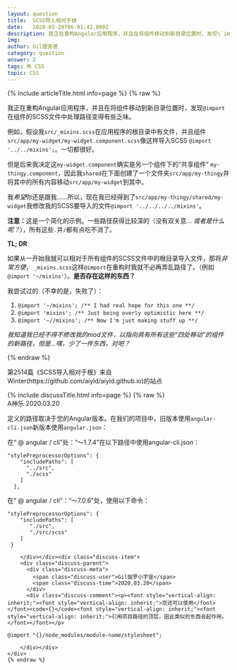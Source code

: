 ```yaml
---
layout: question
title:  SCSS导入相对于根
date:   2020-03-20T06:01:41.000Z
description: 我正在重构Angular应用程序，并且在将组件移动到新目录位置时，发现\`import在组件的SCSS文件中处理路径变得有些乏味。例如，假设我src/_...
img: 
author: Gil理查德
category: question
answer: 2
tags: 角 CSS
topic: CSS
---
```

<div class="article-root">
  <div class="article">
    {% include articleTitle.html info=page %}
    {% raw %}
    <div class="article-content"><p><font style="vertical-align: inherit;"><font style="vertical-align: inherit;">我正在重构Angular应用程序，并且在将组件移动到新目录位置时，发现</font></font><code>@import</code><font style="vertical-align: inherit;"><font style="vertical-align: inherit;">在组件的SCSS文件</font><font style="vertical-align: inherit;">中处理</font><font style="vertical-align: inherit;">路径变得有些乏味。</font></font></p>

<p><font style="vertical-align: inherit;"><font style="vertical-align: inherit;">例如，假设我</font></font><code>src/_mixins.scss</code><font style="vertical-align: inherit;"><font style="vertical-align: inherit;">在应用程序的根目录中</font><font style="vertical-align: inherit;">有文件</font><font style="vertical-align: inherit;">，并且组件</font></font><code>src/app/my-widget/my-widget.component.scss</code><font style="vertical-align: inherit;"><font style="vertical-align: inherit;">像这样导入SCSS </font></font><code>@import '../../mixins';</code><font style="vertical-align: inherit;"><font style="vertical-align: inherit;">。</font><font style="vertical-align: inherit;">一切都很好。</font></font></p>

<p><font style="vertical-align: inherit;"><font style="vertical-align: inherit;">但是后来我决定这</font></font><code>my-widget.component</code><font style="vertical-align: inherit;"><font style="vertical-align: inherit;">确实是另一个组件下的“共享组件” </font></font><code>my-thingy.component</code><font style="vertical-align: inherit;"><font style="vertical-align: inherit;">，因此我</font></font><code>shared</code><font style="vertical-align: inherit;"><font style="vertical-align: inherit;">在下面</font><font style="vertical-align: inherit;">创建了一个</font><font style="vertical-align: inherit;">文件夹</font></font><code>src/app/my-thingy</code><font style="vertical-align: inherit;"><font style="vertical-align: inherit;">并将其中的所有内容移动</font></font><code>src/app/my-widget</code><font style="vertical-align: inherit;"><font style="vertical-align: inherit;">到其中。</font></font></p>

<p><font style="vertical-align: inherit;"><font style="vertical-align: inherit;">我</font></font><em><font style="vertical-align: inherit;"><font style="vertical-align: inherit;">希望</font></font></em><font style="vertical-align: inherit;"><font style="vertical-align: inherit;">你还是跟我......所以，现在我已经得到了</font></font><code>src/app/my-thingy/shared/my-widget</code><font style="vertical-align: inherit;"><font style="vertical-align: inherit;">我修改我的SCSS要导入的文件</font></font><code>@import '../../../../mixins'</code><font style="vertical-align: inherit;"><font style="vertical-align: inherit;">。</font></font></p>

<p><strong><font style="vertical-align: inherit;"><font style="vertical-align: inherit;">注意：</font></font></strong><font style="vertical-align: inherit;"><font style="vertical-align: inherit;">这是一个简化的示例。</font><font style="vertical-align: inherit;">一些路径获得比较深的（没有双关意... </font></font><em><font style="vertical-align: inherit;"><font style="vertical-align: inherit;">或者是什么呢？</font></font></em><font style="vertical-align: inherit;"><font style="vertical-align: inherit;">），所有这些</font></font><code>.</code><font style="vertical-align: inherit;"><font style="vertical-align: inherit;">并</font></font><code>/</code><font style="vertical-align: inherit;"><font style="vertical-align: inherit;">都有点吃不消了。</font></font></p>

<p><strong><font style="vertical-align: inherit;"><font style="vertical-align: inherit;">TL; DR</font></font></strong></p>

<p><font style="vertical-align: inherit;"><font style="vertical-align: inherit;">如果从一开始我就可以</font><font style="vertical-align: inherit;">相对于所有组件的SCSS文件中的根目录</font><font style="vertical-align: inherit;">导入</font><font style="vertical-align: inherit;">文件，</font><font style="vertical-align: inherit;">那将</font></font><em><font style="vertical-align: inherit;"><font style="vertical-align: inherit;">非常方便</font></font></em><font style="vertical-align: inherit;"><font style="vertical-align: inherit;">，   </font></font><code>_mixins.scss</code><font style="vertical-align: inherit;"><font style="vertical-align: inherit;">这样</font></font><code>@import</code><font style="vertical-align: inherit;"><font style="vertical-align: inherit;">在重构时</font><font style="vertical-align: inherit;">我就不必再弄乱</font><font style="vertical-align: inherit;">路径了。</font><font style="vertical-align: inherit;">（例如</font></font><code>@import '~/mixins'</code><font style="vertical-align: inherit;"><font style="vertical-align: inherit;">）。</font></font><strong><font style="vertical-align: inherit;"><font style="vertical-align: inherit;">是否存在这样的东西？</font></font></strong></p>

<p><font style="vertical-align: inherit;"><font style="vertical-align: inherit;">我尝试过的（不幸的是，失败了）：</font></font></p>

<ol>
<li><code>@import '~/mixins'; /** I had real hope for this one **/</code></li>
<li><code>@import 'mixins'; /** Just being overly optimistic here **/</code></li>
<li><code>@import '~//mixins'; /** Now I'm just making stuff up **/</code></li>
</ol>

<p><em><font style="vertical-align: inherit;"><font style="vertical-align: inherit;">我知道我已经不得不修改我的mod文件，以指向具有所有这些“四处移动”的组件的新路径，但是...嘿，少了一件东西，对吧？</font></font></em></p></div>
    {% endraw %}
  </div>
  <p class="winter_mark">第2514篇《SCSS导入相对于根》来自Winter(https://github.com/aiyld/aiyld.github.io)的站点</p>
  <div class="discuss-wrapper">
    {% include discussTitle.html info=page %}
    {% raw %}
    <div class="discuss-list">
    <div class="discuss-item">
        <div class="discuss-parent">
          <div class="discuss-meta">
            <span class="discuss-user">A神乐</span>
            <span class="discuss-time">2020.03.20</span>
          </div>
          <div class="discuss-comment"><p><font style="vertical-align: inherit;"><font style="vertical-align: inherit;">定义的路径取决于您的Angular版本。</font><font style="vertical-align: inherit;">在我们的项目中，旧版本使用</font></font><code>angular-cli.json</code><font style="vertical-align: inherit;"><font style="vertical-align: inherit;">新</font><font style="vertical-align: inherit;">版本使用</font></font><code>angular.json</code><font style="vertical-align: inherit;"><font style="vertical-align: inherit;">：</font></font></p>

<p><font style="vertical-align: inherit;"><font style="vertical-align: inherit;">在“ @ angular / cli”处：“〜1.7.4”在以下路径中使用angular-cli.json：</font></font></p>

<pre><code>"stylePreprocessorOptions": {<font></font>
    "includePaths": [<font></font>
      "../src",<font></font>
      "./scss"<font></font>
    ]<font></font>
  },<font></font>
</code></pre>

<p><font style="vertical-align: inherit;"><font style="vertical-align: inherit;">在“ @ angular / cli”：“〜7.0.6”处，使用以下命令：</font></font></p>

<pre><code>"stylePreprocessorOptions": {<font></font>
    "includePaths": [<font></font>
       "./src",<font></font>
       "./src/scss"<font></font>
    ]<font></font>
 }<font></font>
</code></pre></div>
        </div></div><div class="discuss-item">
        <div class="discuss-parent">
          <div class="discuss-meta">
            <span class="discuss-user">Gil伽罗小宇宙</span>
            <span class="discuss-time">2020.03.20</span>
          </div>
          <div class="discuss-comment"><p><font style="vertical-align: inherit;"><font style="vertical-align: inherit;">您还可以使用</font></font><code>{}</code><font style="vertical-align: inherit;"><font style="vertical-align: inherit;">引用项目路径的顶层，因此类似的东西会起作用。</font></font></p>

<pre><code>@import "{}/node_modules/module-name/stylesheet";
</code></pre></div>
        </div></div>
    </div>
    {% endraw %}
  </div>
<div>
